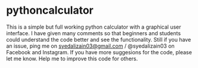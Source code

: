 # pythoncalculator
This is a simple but full working python calculator with a graphical user interface.
I have given many comments so that beginners and students could understand the code better and see the functionality. 
Still if you have an issue, ping me on syedalizain03@gmail.com / @syedalizain03 on Facebook and Instagram. 
If you have more suggesions for the code, please let me know. Help me to improve this code for others. 
